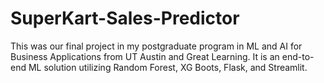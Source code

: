 # SuperKart-Sales-Predictor
This was our final project in my postgraduate program in ML and AI for Business Applications from UT Austin and Great Learning. It is an end-to-end ML solution utilizing Random Forest, XG Boots, Flask, and Streamlit.
